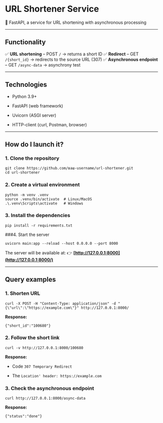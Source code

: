 # **URL Shortener Service**

🚀 FastAPI, a service for URL shortening with asynchronous processing

---

## **Functionality**

✅ **URL shortening** – POST `/` → returns a short ID
✅ **Redirect** – GET `/{short_id}` → redirects to the source URL (307)
✅ **Asynchronous endpoint** – GET `/async-data` → asynchrony test

---

## **Technologies**

- Python 3.9+
    
- FastAPI (web framework)
    
- Uvicorn (ASGI server)
    
- HTTP-client (curl, Postman, browser)
    

---

## **How do I launch it?**

### 1. Clone the repository

```
git clone https://github.com/ваш-username/url-shortener.git
cd url-shortener
```
### 2. Create a virtual environment

```
python -m venv .venv
source .venv/bin/activate  # Linux/MacOS
.\.venv\Scripts\activate   # Windows
```

### 3. Install the dependencies

```
pip install -r requirements.txt
```

###4. Start the server

```
uvicorn main:app --reload --host 0.0.0.0 --port 8000
```
The server will be available at:
👉 **[http://127.0.0.1:8000](http://127.0.0.1:8000/)**

---

## **Query examples**

### 1. Shorten URL

```
curl -X POST -H "Content-Type: application/json" -d "{\"url\":\"https://example.com\"}" http://127.0.0.1:8000/
```
**Response:**
```
{"short_id":"100680"}
```
### 2. Follow the short link
```
curl -v http://127.0.0.1:8000/100680
```
**Response:**

- Code `307 Temporary Redirect`
    
- The `Location' header: https://example.com `
    

### 3. Check the asynchronous endpoint
```
curl http://127.0.0.1:8000/async-data
```
**Response:**
```
{"status":"done"}
```